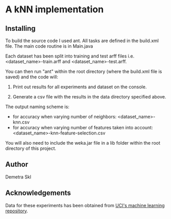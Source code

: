 # A kNN implementation

## Installing

To build the source code I used ant. All tasks are defined in the build.xml file. The main code routine is in Main.java

Each dataset has been split into training and test arff files i.e. <dataset_name>-train.arff and <dataset_name>-test.arff. 

You can then run "ant" within the root directory (where the build.xml file is saved) and the code will:

1) Print out results for all experiments and dataset on the console.

2) Generate a csv file with the results in the data directory specified above.

The output naming scheme is:

* for accuracy when varying number of neighbors: 
<dataset_name>-knn.csv
* for accuracy when varying number of features taken into account:
<dataset_name>-knn-feature-selection.csv

You will also need to include the weka.jar file in a lib folder
within the root directory of this project. 

## Author 

Demetra Skl

## Acknowledgements

Data for these experiments has been obtained from [UCI's machine learning repository](https://archive.ics.uci.edu/ml/index.php).